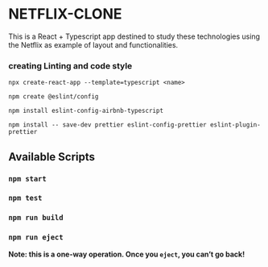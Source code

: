 # NETFLIX-CLONE

This is a React + Typescript app destined to study these technologies using the Netflix
as example of layout and functionalities.

### creating Linting and code style

`npx create-react-app --template=typescript <name>`

`npm create @eslint/config`

`npm install eslint-config-airbnb-typescript`

`npm install -- save-dev prettier eslint-config-prettier eslint-plugin-prettier`

## Available Scripts

### `npm start`

### `npm test`

### `npm run build`

### `npm run eject`

**Note: this is a one-way operation. Once you `eject`, you can’t go back!**
